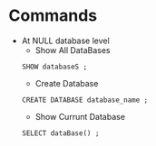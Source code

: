 # Commands

+ At NULL database level
  - Show All DataBases
  ```mysql
  SHOW databaseS ;
  ```
  - Create Database
  ```mysql
  CREATE DATABASE database_name ;
  ```
  - Show Currunt Database
  ```mysql
  SELECT dataBase() ;
  ```
  
